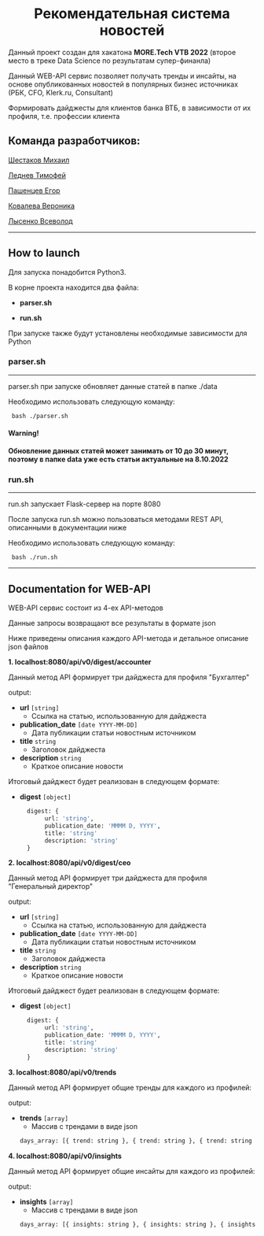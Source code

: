 <h1 align="center">Рекомендательная система новостей</h1>

Данный проект создан для хакатона **MORE.Tech VTB 2022**  (второе место в треке Data Science по результатам супер-финанла)

Данный WEB-API сервис позволяет получать тренды и инсайты, на основе опубликованных новостей в популярных бизнес источниках (РБК, CFO, Klerk.ru, Consultant)

Формировать дайджесты для клиентов банка ВТБ, в зависимости от их профиля, т.е. профессии клиента 

## Команда разработчиков:

   [Шестаков Михаил](https://github.com/misha1sh)
  
   [Леднев Тимофей](https://github.com/tlmon)
  
   [Пашенцев Егор](https://github.com/eapashentsev)
  
   [Ковалева Вероника](https://github.com/lverafail)
  
   [Лысенко Всеволод](https://gitlab.com/seva.lysenko19)
  
---
## How to launch

Для запуска понадобится Python3.

В корне проекта находится два файла:

- **parser.sh**
 
- **run.sh**

При запуске также будут установлены необходимые зависимости для Python
 
### parser.sh
---
parser.sh при запуске обновляет данные статей в папке ./data

Необходимо использовать следующую команду:

     bash ./parser.sh

#### Warning!

**Обновление данных статей может занимать от 10 до 30 минут, поэтому в папке data уже есть статьи актуальные на 8.10.2022**



### run.sh
---
run.sh запускает Flask-сервер на порте 8080

После запуска run.sh можно пользоваться методами REST API, описанными в документации ниже

Необходимо использовать следующую команду:

     bash ./run.sh

---


## Documentation for WEB-API

WEB-API сервис состоит из 4-ех API-методов

Данные запросы возвращают все результаты в формате json

Ниже приведены описания каждого API-метода и детальное описание json файлов


**1. localhost:8080/api/v0/digest/accounter**

Данный метод API формирует три дайджеста для профиля "Бухгалтер"

output:

- **url** `[string]`
  - Ссылка на статью, использованную для дайджеста
- **publication_date** `[date YYYY-MM-DD]`
  - Дата публикации статьи новостным источником
- **title** `string`
  - Заголовок дайджеста
- **description** `string`
  - Краткое описание новости
  
Итоговый дайджест будет реализован в следующем формате:
- **digest** `[object]`
  ```python
    digest: {
         url: 'string', 
         publication_date: 'MMMM D, YYYY', 
         title: 'string'
         description: 'string' 
    }

**2. localhost:8080/api/v0/digest/ceo**

Данный метод API формирует три дайджеста для профиля "Генеральный директор"

output:

- **url** `[string]`
  - Ссылка на статью, использованную для дайджеста
- **publication_date** `[date YYYY-MM-DD]`
  - Дата публикации статьи новостным источником
- **title** `string`
  - Заголовок дайджеста
- **description** `string`
  - Краткое описание новости
  
Итоговый дайджест будет реализован в следующем формате:
- **digest** `[object]`
  ```python
    digest: {
         url: 'string', 
         publication_date: 'MMMM D, YYYY', 
         title: 'string'
         description: 'string' 
    }


**3. localhost:8080/api/v0/trends**

Данный метод API формирует общие тренды для каждого из профилей:


output:

- **trends** `[array]`
  - Массив с трендами в виде json
  ```python
  days_array: [{ trend: string }, { trend: string }, { trend: string }, { trend: string }];
  ```


**4. localhost:8080/api/v0/insights**

Данный метод API формирует общие инсайты для каждого из профилей:

output:

- **insights** `[array]`
  - Массив с трендами в виде json
  ```python
  days_array: [{ insights: string }, { insights: string }, { insights: string }, { insights: string }];
  ```

